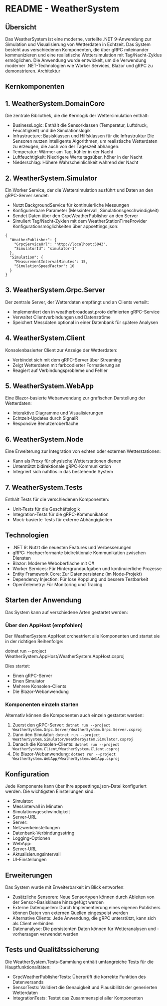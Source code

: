 # README - WeatherSystem

## Übersicht

Das WeatherSystem ist eine moderne, verteilte .NET 9-Anwendung zur Simulation und Visualisierung von Wetterdaten in Echtzeit. Das System besteht aus verschiedenen Komponenten, die über gRPC miteinander kommunizieren und eine realistische Wettersimulation mit Tag/Nacht-Zyklus ermöglichen. Die Anwendung wurde entwickelt, um die Verwendung moderner .NET-Technologien wie Worker Services, Blazor und gRPC zu demonstrieren.
Architektur
## Kernkomponenten

## 1. WeatherSystem.DomainCore
Die zentrale Bibliothek, die die Kernlogik der Wettersimulation enthält:
*	BusinessLogic: Enthält die Sensorklassen (Temperatur, Luftdruck, Feuchtigkeit) und die Simulationslogik
*	Infrastructure: Basisklassen und Hilfsklassen für die Infrastruktur
Die Sensoren nutzen intelligente Algorithmen, um realistische Wetterdaten zu erzeugen, die auch von der Tageszeit abhängen:
*	Temperatur: Wärmer am Tag, kühler in der Nacht
*	Luftfeuchtigkeit: Niedrigere Werte tagsüber, höher in der Nacht
*	Niederschlag: Höhere Wahrscheinlichkeit während der Nacht

## 2. WeatherSystem.Simulator
Ein Worker Service, der die Wettersimulation ausführt und Daten an den gRPC-Server sendet:
*	Nutzt BackgroundService für kontinuierliche Messungen
*	Konfigurierbare Parameter (Messintervall, Simulationsgeschwindigkeit)
*	Sendet Daten über den GrpcWeatherPublisher an den Server
*	Simuliert Tag/Nacht-Zyklen mit dem WeatherStationTimeProvider
Konfigurationsmöglichkeiten über appsettings.json:
```
{
  "WeatherPublisher": {
    "GrpcServiceUrl": "http://localhost:5043",
    "SimulatorId": "simulator-1"
  },
  "Simulation": {
    "MeasurementIntervalMinutes": 15,
    "SimulationSpeedFactor": 10
  }
}
```
## 3. WeatherSystem.Grpc.Server
Der zentrale Server, der Wetterdaten empfängt und an Clients verteilt:
*	Implementiert den in weatherbroadcast.proto definierten gRPC-Service
*	Verwaltet Clientverbindungen und Datenströme
*	Speichert Messdaten optional in einer Datenbank für spätere Analysen


## 4. WeatherSystem.Client
Konsolenbasierter Client zur Anzeige der Wetterdaten:
*	Verbindet sich mit dem gRPC-Server über Streaming
*	Zeigt Wetterdaten mit farbcodierter Formatierung an
*	Reagiert auf Verbindungsprobleme und Fehler


## 5. WeatherSystem.WebApp
Eine Blazor-basierte Webanwendung zur grafischen Darstellung der Wetterdaten:
*	Interaktive Diagramme und Visualisierungen
*	Echtzeit-Updates durch SignalR
*	Responsive Benutzeroberfläche


## 6. WeatherSystem.Node
Eine Erweiterung zur Integration von echten oder externen Wetterstationen:
*	Kann als Proxy für physische Wetterstationen dienen
*	Unterstützt bidirektionale gRPC-Kommunikation
*	Integriert sich nahtlos in das bestehende System

## 7. WeatherSystem.Tests
Enthält Tests für die verschiedenen Komponenten:
*	Unit-Tests für die Geschäftslogik
*	Integration-Tests für die gRPC-Kommunikation
*	Mock-basierte Tests für externe Abhängigkeiten

## Technologien
*	.NET 9: Nutzt die neuesten Features und Verbesserungen
*	gRPC: Hochperformante bidirektionale Kommunikation zwischen Diensten
*	Blazor: Moderne Weboberfläche mit C#
*	Worker Services: Für Hintergrundaufgaben und kontinuierliche Prozesse
*	Entity Framework Core: Zur Datenpersistenz (im Node-Projekt)
*	Dependency Injection: Für lose Kopplung und bessere Testbarkeit
*	OpenTelemetry: Für Monitoring und Tracing

## Starten der Anwendung

Das System kann auf verschiedene Arten gestartet werden:
### Über den AppHost (empfohlen)
Der WeatherSystem.AppHost orchestriert alle Komponenten und startet sie in der richtigen Reihenfolge:

dotnet run --project WeatherSystem.AppHost/WeatherSystem.AppHost.csproj

Dies startet:
*	Einen gRPC-Server
*	Einen Simulator
*	Mehrere Konsolen-Clients
*	Die Blazor-Webanwendung

### Komponenten einzeln starten
Alternativ können die Komponenten auch einzeln gestartet werden:
1.	Zuerst den gRPC-Server:
```dotnet run --project WeatherSystem.Grpc.Server/WeatherSystem.Grpc.Server.csproj```
2. 	Dann den Simulator:
```dotnet run --project WeatherSystem.Simulator/WeatherSystem.Simulator.csproj```
3. Danach die Konsolen-Clients:
```dotnet run --project WeatherSystem.Client/WeatherSystem.Client.csproj```
4.	Die Blazor-Webanwendung:
```dotnet run --project WeatherSystem.WebApp/WeatherSystem.WebApp.csproj```

## Konfiguration
Jede Komponente kann über ihre appsettings.json-Datei konfiguriert werden. Die wichtigsten Einstellungen sind:
*	Simulator:
*	Messintervall in Minuten
*	Simulationsgeschwindigkeit
*	Server-URL
*	Server:
*	Netzwerkeinstellungen
*	Datenbank-Verbindungsstring
*	Logging-Optionen
*	WebApp:
*	Server-URL
*	Aktualisierungsintervall
*	UI-Einstellungen

## Erweiterungen
Das System wurde mit Erweiterbarkeit im Blick entworfen:
*	Zusätzliche Sensoren: Neue Sensortypen können durch Ableiten von der Sensor-Basisklasse hinzugefügt werden
*	Externe Datenquellen: Durch Implementierung eines eigenen Publishers können Daten von externen Quellen eingespeist werden
*	Alternative Clients: Jede Anwendung, die gRPC unterstützt, kann sich als Client verbinden
*	Datenanalyse: Die persistenten Daten können für Wetteranalysen und -vorhersagen verwendet werden

## Tests und Qualitätssicherung
Die WeatherSystem.Tests-Sammlung enthält umfangreiche Tests für die Hauptfunktionalitäten:
*	GrpcWeatherPublisherTests: Überprüft die korrekte Funktion des Datenversands
*	SensorTests: Validiert die Genauigkeit und Plausibilität der generierten Wetterdaten
*	IntegrationTests: Testet das Zusammenspiel aller Komponenten


